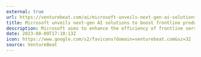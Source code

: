 ```yaml
---
external: true
url: https://venturebeat.com/ai/microsoft-unveils-next-gen-ai-solutions-to-boost-frontline-productivity-amid-labor-challenges/
title: Microsoft unveils next-gen AI solutions to boost frontline productivity amid labor challenges
description: Microsoft aims to enhance the efficiency of frontline service professionals through Copilot integrated into Dynamics 365 Field Service.
date: 2023-08-09T17:10:13Z
icon: https://www.google.com/s2/favicons?domain=venturebeat.com&sz=32
source: VentureBeat
---
```

